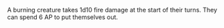 A burning creature takes 1d10 fire damage at the start of their turns. They can spend 6 AP to put themselves out.